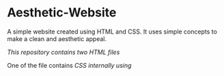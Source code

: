 # Aesthetic-Website
A simple website created using HTML and CSS. It uses simple concepts to make a clean and aesthetic appeal.

*This repository contains two HTML files*

One of the file contains *CSS internally using <style/> tags* while the other one uses *CSS externally i.e. using the <link/> tag* to refer to the stylesheet.

If you are the using the *HTML-only* file, it is necessary to also use the stylesheet.
This is not necessary if you use the file with both HTML and CSS.

*NOTE - While using CSS internally is easier for a single webpage, in case of multiple webpages with similar properties and linked objects, external CSS is often preferred.*

Please take note that the used images have been edited and adjusted beforehand to match the colour and vibe to the overall aesthetics of the website.
